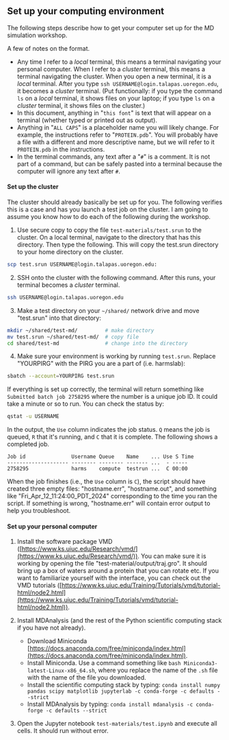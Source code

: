 ## Set up your computing environment

The following steps describe how to get your computer set up for the MD simulation workshop. 

A few of notes on the format. 

+ Any time I refer to a *local* terminal, this means a terminal navigating your personal computer. When I refer to a *cluster* terminal, this means a terminal navigating the cluster. When you open a new terminal, it is a *local* terminal. After you type `ssh USERNAME@login.talapas.uoregon.edu`, it becomes a *cluster* terminal. (Put functionally: if you type the command `ls` on a *local* terminal, it shows files on your laptop; if you type `ls` on a *cluster* terminal, it shows files on the cluster.)
+ In this document, anything in "`this font`" is text that will appear on a terminal (whether typed or printed out as output). 
+ Anything in "`ALL CAPS`" is a placeholder name you will likely change. For example, the instructions refer to "`PROTEIN.pdb`". You will probably have a file with a different and more descriptive name, but we will refer to it `PROTEIN.pdb` in the instructions.
+ In the terminal commands, any text after a "`#`" is a comment. It is not part of a command, but can be safely pasted into a terminal because the computer will ignore any text after `#`. 


#### Set up the cluster

The cluster should already basically be set up for you. The following verifies this is a case and has you launch a test job on the cluster. I am going to assume you know how to do each of the following during the workshop.  

1. Use secure copy to copy the file `test-materials/test.srun` to the cluster. On a local terminal, navigate to the directory that has this directory. Then type the following. This will copy the test.srun directory to your home directory on the cluster. 

```bash
scp test.srun USERNAME@login.talapas.uoregon.edu:
```

2. SSH onto the cluster with the following command. After this runs, your terminal becomes a *cluster* terminal. 

```bash
ssh USERNAME@login.talapas.uoregon.edu
```

3. Make a test directory on your `~/shared/` network drive and move "test.srun" into that directory:

```bash
mkdir ~/shared/test-md/         # make directory
mv test.srun ~/shared/test-md/  # copy file
cd shared/test-md               # change into the directory
```

4. Make sure your environment is working by running `test.srun`. Replace "YOURPIRG" with the PIRG you are a part of (i.e. harmslab):

```bash
sbatch --account=YOURPIRG test.srun
```

If everything is set up correctly, the terminal will return something like `Submitted batch job 2758295` where the number is a unique job ID. It could take a minute or so to run. You can check the status by:

```bash
qstat -u USERNAME
```

In the output, the `Use` column indicates the job status. `Q` means the job is queued, `R` that it's running, and `C` that it is complete. The following shows a completed job. 

```
Job id               Username Queue    Name    ... Use S Time
-------------------- -------- -------- ------- ...  - -----
2758295              harms    compute  testrun ...  C 00:00
```

When the job finishes (i.e., the `Use` column is `C`), the script should have created three empty files: "hostname.err", "hostname.out", and something like "Fri_Apr_12_11:24:00_PDT_2024" corresponding to the time you ran the script. If something is wrong, "hostname.err" will contain error output to help you troubleshoot.  

#### Set up your personal computer

1. Install the software package VMD ([https://www.ks.uiuc.edu/Research/vmd/](https://www.ks.uiuc.edu/Research/vmd/)). You can make sure it is working by opening the file "test-material/output/traj.gro". It should bring up a box of waters around a protein that you can rotate etc. If you want to familiarize yourself with the interface, you can check out the VMD tutorials ([https://www.ks.uiuc.edu/Training/Tutorials/vmd/tutorial-html/node2.html](https://www.ks.uiuc.edu/Training/Tutorials/vmd/tutorial-html/node2.html)). 

2. Install MDAnalysis (and the rest of the Python scientific computing stack if you have not already). 
   + Download Miniconda [https://docs.anaconda.com/free/miniconda/index.html](https://docs.anaconda.com/free/miniconda/index.html).
   + Install Miniconda. Use a command something like `bash Miniconda3-latest-Linux-x86_64.sh`, where you replace the name of the `.sh` file with the name of the file you downloaded. 
   + Install the scientific computing stack by typing: `conda install numpy pandas scipy matplotlib jupyterlab -c conda-forge -c defaults --strict`
   + Install MDAnalysis by typing: `conda install mdanalysis -c conda-forge -c defaults --strict`
3. Open the Jupyter notebook `test-materials/test.ipynb` and execute all cells. It should run without error. 
